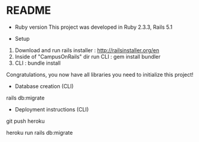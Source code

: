 # README

* Ruby version
This project was developed in Ruby 2.3.3, Rails 5.1

* Setup
1. Download and run rails installer : http://railsinstaller.org/en 
2. Inside of "CampusOnRails" dir run CLI : gem install bundler
3. CLI : bundle install

Congratulations, you now have all libraries you need to initialize this project!

* Database creation (CLI)

rails db:migrate

* Deployment instructions (CLI)

git push heroku

heroku run rails db:migrate